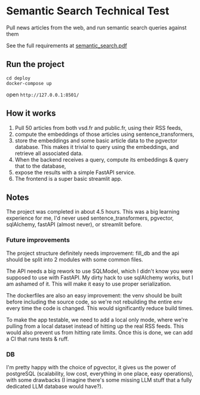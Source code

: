 # Semantic Search Technical Test

Pull news articles from the web, and run semantic search queries against them

See the full requirements at [semantic_search.pdf](https://github.com/julie-dujardin/linkup-semantic-search/blob/93af30767d59a823d01878f15b19814c10f5f4d7/semantic_search.pdf)

## Run the project

```shell
cd deploy
docker-compose up
```

open `http://127.0.0.1:8501/`

## How it works

1. Pull 50 articles from both vsd.fr and public.fr, using their RSS feeds,
2. compute the embeddings of those articles using sentence_transformers,
3. store the embeddings and some basic article data to the pgvector database. This makes it trivial to query using the embeddings, and retrieve all associated data.
4. When the backend receives a query, compute its embeddings & query that to the database,
5. expose the results with a simple FastAPI service.
6. The frontend is a super basic streamlit app.

## Notes

The project was completed in about 4.5 hours. This was a big learning experience for me, I'd never used sentence_transformers, pgvector, sqlAlchemy, fastAPI (almost never), or streamlit before.

### Future improvements

The project structure definitely needs improvement: fill_db and the api should be split into 2 modules with some common files.

The API needs a big rework to use SQLModel, which I didn't know you were supposed to use with FastAPI. My dirty hack to use sqlAlchemy works, but I am ashamed of it. This will make it easy to use proper serialization.

The dockerfiles are also an easy improvement: the venv should be built before including the source code, so we're not rebuilding the entire env every time the code is changed. This would significantly reduce build times.

To make the app testable, we need to add a local only mode, where we're pulling from a local dataset instead of hitting up the real RSS feeds. This would also prevent us from hitting rate limits. Once this is done, we can add a CI that runs tests & ruff.

### DB

I'm pretty happy with the choice of pgvector, it gives us the power of postgreSQL (scalability, low cost, everything in one place, easy operations), with some drawbacks (I imagine there's some missing LLM stuff that a fully dedicated LLM database would have?).
